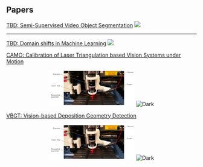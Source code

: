 ## Papers


[TBD: Semi-Supervised Video Object Segmentation](/pdf/CV1.pdf)
<img src="images/dummy_thumbnail.jpg?raw=true"/>

---
[TBD: Domain shifts in Machine Learning](/pdf/CV1.pdf)
<img src="images/dummy_thumbnail.jpg?raw=true"/>

[CAMO: Calibration of Laser Triangulation based Vision Systems under Motion](https://github.com/gijsvanhoutum/camo)

<p align="center">
  <img alt="Dark" src="https://github.com/gijsvanhoutum/vbgt/blob/master/icons/dinolite.png?raw=true" width="45%">
  <img alt="Dark" src="https://github.com/gijsvanhoutum/2016_internship_msam/blob/master/icons/algo.png?raw=true" width="35%">
</p>

[VBGT: Vision-based Deposition Geometry Detection](https://github.com/gijsvanhoutum/vbgt)

<p align="center">
  <img alt="Dark" src="https://github.com/gijsvanhoutum/vbgt/blob/master/icons/dinolite.png?raw=true" width="45%">
  <img alt="Dark" src="https://github.com/gijsvanhoutum/2016_internship_msam/blob/master/icons/algo.png?raw=true" width="35%">
</p>